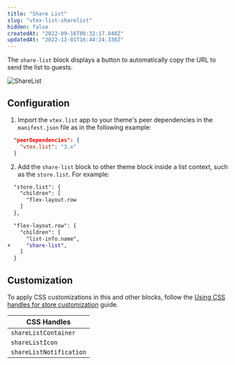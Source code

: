 ```yaml
---
title: "Share List"
slug: "vtex-list-sharelist"
hidden: false
createdAt: "2022-09-16T00:32:17.848Z"
updatedAt: "2022-12-01T16:44:24.336Z"
---
```

The `share-list` block displays a button to automatically copy the URL to send the list to guests.

![ShareList](https://cdn.jsdelivr.net/gh/vtexdocs/dev-portal-content@main/images/vtex-list-sharelist-0.gif)

## Configuration

1. Import the `vtex.list` app to your theme's peer dependencies in the `manifest.json` file as in the following example:

```json
  "peerDependencies": {
    "vtex.list": "3.x"
  }
```

2. Add the `share-list` block to other theme block inside a list context, such as the `store.list`. For example:

```diff
  "store.list": {
    "children": [
      "flex-layout.row
    ]
  },

  "flex-layout.row": {
    "children": [
      "list-info.name",
+     "share-list",
    ]
  }
```

## Customization

To apply CSS customizations in this and other blocks, follow the [Using CSS handles for store customization](https://developers.vtex.com/vtex-developer-docs/docs/vtex-io-documentation-using-css-handles-for-store-customization) guide.

| CSS Handles             |
| ----------------------- |
| `shareListContainer`    |
| `shareListIcon`         |
| `shareListNotification` |
